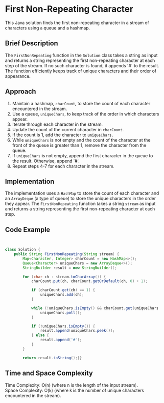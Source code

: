 # First Non-Repeating Character

This Java solution finds the first non-repeating character in a stream of characters using a queue and a hashmap.

## Brief Description

 The `FirstNonRepeating` function in the `Solution` class takes a string as input and returns a string representing the first non-repeating character at each step of the stream. If no such character is found, it appends '#' to the result. The function efficiently keeps track of unique characters and their order of appearance.

## Approach

1. Maintain a hashmap, `charCount`, to store the count of each character encountered in the stream.
2. Use a queue, `uniqueChars`, to keep track of the order in which characters appear.
3. Iterate through each character in the stream.
4. Update the count of the current character in `charCount`.
5. If the count is 1, add the character to `uniqueChars`.
6. While `uniqueChars` is not empty and the count of the character at the front of the queue is greater than 1, remove the character from the queue.
7. If `uniqueChars` is not empty, append the first character in the queue to the result. Otherwise, append '#'.
8. Repeat steps 4-7 for each character in the stream.

## Implementation

The implementation uses a `HashMap` to store the count of each character and an `ArrayDeque` (a type of queue) to store the unique characters in the order they appear. The `FirstNonRepeating` function takes a string `stream` as input and returns a string representing the first non-repeating character at each step.

## Code Example

```java


class Solution {
    public String FirstNonRepeating(String stream) {
        Map<Character, Integer> charCount = new HashMap<>();
        Queue<Character> uniqueChars = new ArrayDeque<>();
        StringBuilder result = new StringBuilder();

        for (char ch : stream.toCharArray()) {
            charCount.put(ch, charCount.getOrDefault(ch, 0) + 1);

            if (charCount.get(ch) == 1) {
                uniqueChars.add(ch);
            }

            while (!uniqueChars.isEmpty() && charCount.get(uniqueChars.peek()) > 1) {
                uniqueChars.poll();
            }

            if (!uniqueChars.isEmpty()) {
                result.append(uniqueChars.peek());
            } else {
                result.append('#');
            }
        }

        return result.toString();}}
```
##  Time and Space Complexity

Time Complexity: O(n) (where n is the length of the input stream).<br>
Space Complexity: O(k) (where k is the number of unique characters encountered in the stream).
